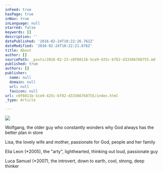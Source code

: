 ```yaml
---
inFeed: true
hasPage: true
inNav: true
inLanguage: null
starred: false
keywords: []
description: ''
datePublished: '2016-02-24T10:22:26.761Z'
dateModified: '2016-02-24T10:22:21.876Z'
title: About
author: []
sourcePath: _posts/2016-02-23-c0f8811b-5ce9-425c-bf82-d33366768755.md
published: true
authors: []
publisher:
  name: null
  domain: null
  url: null
  favicon: null
url: c0f8811b-5ce9-425c-bf82-d33366768755/index.html
_type: Article

---
```

![](https://the-grid-user-content.s3-us-west-2.amazonaws.com/a00d846e-031c-4f00-8198-f54cf5378075.jpg)

Wolfgang, the older guy who constantly wonders why God always has the better plan in store

Lisa, the lovely wife and mother, passionate for God, people and her family

Elia Leon (\*2005), the "arty", lighthearted, thinking out loud, passionate guy

Luca Samuel (\*2007), the introvert, down to earth, cool, strong, deep thinker